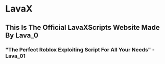 #                         LavaX
## This Is The Official LavaXScripts Website Made By Lava_0
### "The Perfect Roblox Exploiting Script For All Your Needs" -Lava_01
